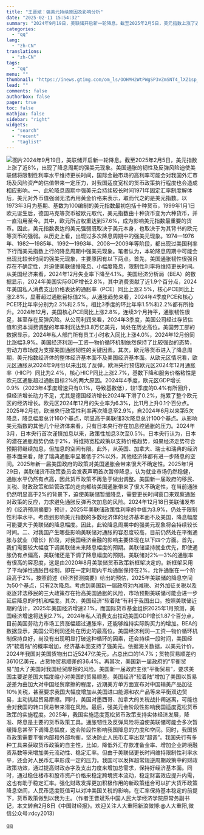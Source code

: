 ```yaml
---
title: "王晋斌：强美元持续原因及影响分析"
date: "2025-02-11 15:54:32"
summary: "2024年9月19日，美联储开启新一轮降息。截至2025年2月5日，美元指数上涨了近8%，出现了降息..."
categories:
  - "qq"
lang:
  - "zh-CN"
translations:
  - "zh-CN"
tags:
  - "qq"
menu: ""
thumbnail: "https://inews.gtimg.com/om_ls/OOHMH2WtPWgSP3vZmSNT4_lXZ1sp_vN2EeJ99t5CV13RQAA_640360/0"
lead: ""
comments: false
authorbox: false
pager: true
toc: false
mathjax: false
sidebar: "right"
widgets:
  - "search"
  - "recent"
  - "taglist"
---
```


![图片](https://inews.gtimg.com/om_bt/OxrkswihG212IQgaIqE-TKXRHxnT3y36c0ub6P8Q5TjOcAA/641)2024年9月19日，美联储开启新一轮降息。截至2025年2月5日，美元指数上涨了近8%，出现了降息周期的强美元现象。美国通胀的韧性及反弹风险迫使美联储将限制性利率水平维持更长时间，国际金融市场的高利率可能会对我国外汇市场及风险资产的估值带来一定压力，对我国适度宽松的货币政策执行程度也会造成相应影响。一、此轮降息周期中强美元会持续较长时间1971年固定汇率制度解体后，美元对外币值强弱无法再用黄金价格来表示，取而代之的是美元指数。以1973年3月为基期、基数为100编制的美元指数最初包括十种货币，1999年1月1日欧元诞生后，德国马克等货币被欧元取代，美元指数由十种货币变为六种货币，并一直沿用至今。其中，欧元所占权重达到57.6%，成为影响美元指数最重要的货币。因此，美元指数表达的美元强弱既取决于美元本身，也取决于为其背书的欧元等货币的强弱。从历史上看，出现过多次降息周期中的强美元现象。1974—1976年、1982—1985年、1992—1993年、2008—2009年等阶段，都出现过美国利率下行而美元指数上行的降息周期中强美元现象。笔者认为，本轮降息周期中可能会出现比较长时间的强美元现象，主要原因有以下两点。首先，美国通胀韧性很强且存在不确定性，并迫使美联储慢降息、小幅度降息，限制性利率将维持更长时间。从美国经济来看，2024年12月失业率下降至4.1%。美国经济分析局（BEA）的数据显示，2024年美国实际GDP增长2.8%，其中消费贡献了近1.9个百分点，2024年美国私人消费支出价格表达的通胀率（PCE）同比上涨2.5%，核心PCE同比上涨2.8%，显著超过通胀目标值2%。从通胀趋势来看，2024年4季度PCE和核心PCE环比年率分别为2.3%和2.5%，相比3季度的环比年率1.5%和2.2%都有所抬升。2024年12月，美国核心PCE同比上涨2.8%，连续3个月持平，通胀韧性很足，甚至存在反弹风险。从公司利润来看，2024年3季度，美国公司经过存货估值和资本消费调整的年率利润达到3.8万亿美元，尚处在历史高位。美国劳工部的数据显示，2024年私人部门所有员工小时收入同比上涨4.0%，2024年12月份同比涨幅3.9%。美国经济利润—工资—物价循环机制依然保持了比较强劲的态势，劳动力市场成为支撑美国通胀韧性的关键因素。其次，欧元等货币进入了降息周期，美元指数经济体的整体经济基本面不及美国经济基本面。从欧元区情况看，欧元区通胀从2024年9月份以来出现了反弹，欧洲央行预估欧元区2024年12月通胀率（HICP）同比为2.4%，核心HICP同比上涨2.7%，基数下降和服务价格粘性是欧元区通胀超过通胀目标2%的两大原因。2024年4季度，欧元区GDP增长0.9%（2023年4季度增速只有0.1%，导致基数低），较1季度的0.4%有所回升，但经济增长动力不足，尤其是德国经济增长2024年下滑了0.2%，拖累了整个欧元区的经济增长。欧元区2024年12月的失业率为6.3%，比11月上升0.1个百分点。2025年2月初，欧洲央行政策性利率再次降息至2.9%，自2024年6月以来第5次降息，降息幅度总计160个基点，明显高于美联储3次降息总计100个基点。从影响美元指数的其他几个经济体来看，只有日本央行存在加息控通胀的压力。2024年3月，日本央行首次谨慎加息以来，政策性加息3次至0.5%。日本央行认为，日本的潜在通胀趋势仍低于2%，将维持宽松政策以支持价格趋势，如果经济走势符合预期将继续加息，但加息的空间有限。此外，从英国、加拿大、瑞士和瑞典的经济基本面来看，除了瑞典通胀率显著低于2%以外，其他经济体都有进一步降息的空间。2025年新一届美国政府的政策对美国通胀会带来很大不确定性。2025年1月29日，美联储货币政策委员会发表声明首次暂停降息，认为就业市场仍然稳健，通胀水平仍然有点高，因此货币政策不再急于做出调整。美国新一届政府的移民、关税、财政政策和监管政策的走向都给美国通胀带来了很大不确定性，在当前通胀仍然明显高于2%的背景下，迫使美联储暂缓降息，需要更长时间窗口来观察通胀对政策的反应，力求避免通胀反弹再次加息的风险。2024年12月18日美联储发布的《经济预测摘要》预计，2025年美联储政策性利率的中值为3.9%，仍处于限制性利率水平。考虑到影响美元指数的多数经济体的经济基本面不及美国，降息幅度可能要大于美联储的降息幅度。因此，此轮降息周期中的强美元现象将会持续较长时间。二、对我国产生哪些影响美联储对通胀的容忍度较高，目前仍然处在平衡通胀与就业（增长）阶段，对我国经济金融的影响主要体现在以下四个方面。首先，我们需要较大幅度下调美联储未来降息幅度的预期。美联储坚持就业优先，即使通胀仍有点偏高，美联储还是下调了降息幅度的预期。美联储对2%—3%的通胀率有很高的容忍度，这是由2020年8月美联储货币政策新框架决定的。新框架采用了平均弹性通胀目标制，即在一定时期内平均通胀保持在2%，允许通胀在一个阶段高于2%。按照前述《经济预测摘要》给出的预估，2025年美联储的降息空间为50个基点，只有2次降息。考虑到美国新一届政府对内减税、对外加征关税以及驱逐非法移民的三大政策存在抬高美国通胀的风险，市场预期美联储可能会进一步延后降息的时机和幅度。其次，美国经济“软着陆”有利于我国出口。按照美联储近期的估计，2025年美国经济增速2.1%，而国际货币基金组织2025年1月预测，美国经济增速将达到2.7%。2024年私人消费支出拉动美国GDP增长1.87个百分点，目前美国劳动力市场工资涨幅超过通胀率，还能够维持实际购买力的增加。BEA的数据显示，美国公司利润还处在历史的最高位。美国经济利润—工资—物价循环机制保持良好，尚没有出现明显打破这种循环的因素，还会持续一段时间，美国经济“软着陆”的概率增加，经济基本面支持了强美元。依据海关数据，以美元计价，2024年我国对美国货物出口近5247亿美元，占总出口的14.7%；货物贸易顺差约3610亿美元，占货物贸易顺差的36.4%。再其次，美国新一届政府的“平衡贸易”加大了美国对我国经贸摩擦的风险。美国新一届政府主张“平衡贸易”，要求美国主要逆差国大幅度缩小对美国的贸易顺差。美国经济“软着陆”增加了美国以贸易逆差为由加大对中国经贸摩擦的程度，近期美方单方面宣布对中国输美产品加征10％关税，甚至要求我国大幅度增加从美国进口能源和农产品等来平衡双边贸易，主动挑起贸易摩擦。同时，美国对墨西哥、加拿大的关税战扑朔迷离，可能也会对我国的转口贸易带来潜在风险。最后，强美元会阶段性影响我国适度宽松货币政策的实施程度。2025年，我国实施适度宽松货币政策支持实体经济发展，降准、降息是主要的货币政策工具。通胀韧性及反弹风险将迫使美联储可能会多次暂缓降息甚至下调降息幅度，这会阶段性影响我国降息的力度和空间。同时，我国货币政策需要平衡内部和外部均衡，坚决防止人民币汇率出现“超调”。我国央行有多种工具来获取货币政策的自主性，比如，降低外汇存款准备金率、增加企业跨境融资系数等来增加美元流动性、稳定汇率。但由于美联储更长时间维持限制性利率水平，还会对人民币汇率形成一定的压力。我国可以发挥超常规逆周期政策中的财政政策功效，通过提高财政赤字及支出力度来增加总需求，保持好经济基本面。同时，通过稳住楼市和股市资产价格来稳定跨境资本流动，稳定财富效应提升内需，这也有助于稳定汇率。强化财政发挥更加积极作用的新政策组合可以扩大货币政策降息空间，人民币适度贬值可以对冲美国关税的影响，在汇率保持基本稳定的前提下，货币政策做到以我为主。（作者王晋斌系中国人民大学经济学院原常务副书记，本文转自2月8日《中国财经报》。欢迎关注人大重阳新浪微博:@人大重阳,微信公众号:rdcy2013）

[qq](https://new.qq.com/rain/a/20250211A05PO700)
